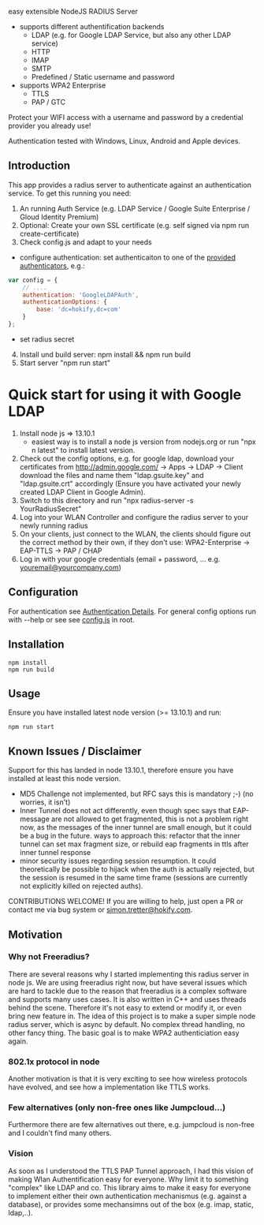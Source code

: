 easy extensible NodeJS RADIUS Server

- supports different authentification backends
    - LDAP (e.g. for Google LDAP Service, but also any other LDAP service)
    - HTTP
    - IMAP
    - SMTP
    - Predefined / Static username and password
- supports WPA2 Enterprise
    - TTLS
    - PAP / GTC

Protect your WIFI access with a username and password by a credential provider you already use!

Authentication tested with Windows, Linux, Android and Apple devices.

## Introduction

This app provides a radius server to authenticate against an authentication service. To get this running
you need:

1.  An running Auth Service (e.g. LDAP Service / Google Suite Enterprise / Gloud Identity Premium)
2.  Optional: Create your own SSL certificate (e.g. self signed via npm run create-certificate)
3.  Check config.js and adapt to your needs

- configure authentication:
  set authenticaiton to one of the [provided authenticators](src/auth/README.md), e.g.:

```js
var config = {
	// ....
	authentication: 'GoogleLDAPAuth',
	authenticationOptions: {
		base: 'dc=hokify,dc=com'
	}
};
```

- set radius secret

4.  Install und build server: npm install && npm run build
5.  Start server "npm run start"

# Quick start for using it with Google LDAP

1. Install node js => 13.10.1
    - easiest way is to install a node js version from nodejs.org or run "npx n latest" to install latest version.
2. Check out the config options, e.g. for google ldap, download your certificates from http://admin.google.com/ -> Apps -> LDAP -> Client
download the files and name them "ldap.gsuite.key" and "ldap.gsuite.crt" accordingly (Ensure you have activated your newly created LDAP Client in Google Admin).
3. Switch to this directory and run "npx radius-server -s YourRadiusSecret"
4. Log into your WLAN Controller and configure the radius server to your newly running radius
5. On your clients, just connect to the WLAN, the clients should figure out the correct method by their own,
if they don't use: WPA2-Enterprise -> EAP-TTLS -> PAP / CHAP
6. Log in with your google credentials (email + password, ... e.g. youremail@yourcompany.com)

## Configuration

For authentication see [Authentication Details](src/auth/README.md).
For general config options run with --help or see see [config.js](config.js) in root.

## Installation

    npm install
    npm run build

## Usage

Ensure you have installed latest node version (>= 13.10.1) and run:

    npm run start

## Known Issues / Disclaimer

Support for this has landed in node 13.10.1, therefore ensure you have installed at least this node version.

- MD5 Challenge not implemented, but RFC says this is mandatory ;-) (no worries, it isn't)
- Inner Tunnel does not act differently, even though spec says that EAP-message are not allowed to get fragmented,
this is not a problem right now, as the messages of the inner tunnel are small enough, but it could be a bug in the future.
ways to approach this: refactor that the inner tunnel can set max fragment size, or rebuild eap fragments in ttls after inner tunnel response
- minor security issues regarding session resumption. It could theoretically be possible to hijack when the auth is actually rejected, but the session is resumed 
in the same time frame (sessions are currently not explicitly killed on rejected auths).

CONTRIBUTIONS WELCOME! If you are willing to help, just open a PR or contact me via bug system or simon.tretter@hokify.com.

## Motivation

### Why not Freeradius?

There are several reasons why I started implementing this radius server in node js. We are using
freeradius right now, but have several issues which are hard to tackle due to the reason that freeradius
is a complex software and supports many uses cases. It is also written in C++ and uses threads behind the scene.
Therefore it's not easy to extend or modify it, or even bring new feature in.
The idea of this project is to make a super simple node radius server, which is async by default. No complex
thread handling, no other fancy thing. The basic goal is to make WPA2 authenticiation easy again.

### 802.1x protocol in node

Another motivation is that it is very exciting to see how wireless protocols have evolved, and see
how a implementation like TTLS works.

### Few alternatives (only non-free ones like Jumpcloud...)

Furthermore there are few alternatives out there, e.g. jumpcloud is non-free and I couldn't find many others.

### Vision

As soon as I understood the TTLS PAP Tunnel approach, I had this vision of making Wlan Authentification easy
for everyone. Why limit it to something "complex" like LDAP and co. This library aims to make it easy for everyone
to implement either their own authentication mechanismus (e.g. against a database), or provides some mechansimns
out of the box (e.g. imap, static, ldap,..).

